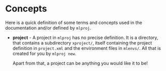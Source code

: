 # Concepts

Here is a quick definition of some terms and concepts used in the documentation
and/or defined by `mlproj`.

- **project** - A project in `mlproj` has no precise definition.  It is a
  directory, that contains a subdirectory `xproject/`, itself containing the
  project definition in `project.xml` and the environment files in `mlenvs/`.
  All that is created for you by `mlproj new`.

  Apart from that, a project can be anything you would like it to be!
